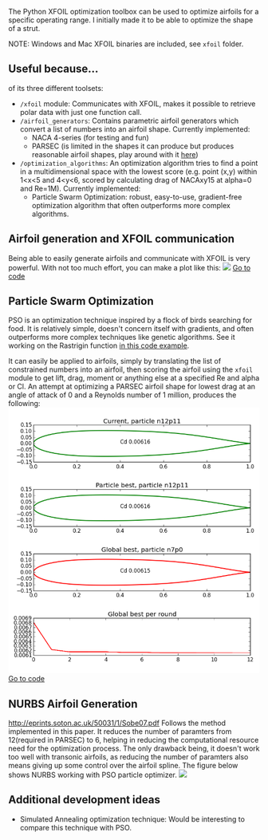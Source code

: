 The Python XFOIL optimization toolbox can be used to optimize airfoils for a specific operating range. I initially made it to be able to optimize the shape of a strut.

NOTE: Windows and Mac XFOIL binaries are included, see `xfoil` folder.

## Useful because...
of its three different toolsets:
- `/xfoil` module: Communicates with XFOIL, makes it possible to retrieve polar data with just one function call.
- `/airfoil_generators`: Contains parametric airfoil generators which convert a list of numbers into an airfoil shape. Currently implemented:
  - NACA 4-series (for testing and fun)
  - PARSEC (is limited in the shapes it can produce but produces reasonable airfoil shapes, play around with it [here](http://www.as.dlr.de/hs/d.PARSEC/Parsec.html))
- `/optimization_algorithms`: An optimization algorithm tries to find a point in a multidimensional space with the lowest score (e.g. point (x,y) within 1<x<5 and 4<y<6, scored by calculating drag of NACAxy15 at alpha=0 and Re=1M). Currently implemented:
  - Particle Swarm Optimization: robust, easy-to-use, gradient-free optimization algorithm that often outperforms more complex algorithms.

## Airfoil generation and XFOIL communication
Being able to easily generate airfoils and communicate with XFOIL is very powerful. With not too much effort, you can make a plot like this:
![](example_figures/naca4series-rangeplot.png)
[Go to code](example_naca4_drag.py)

## Particle Swarm Optimization
PSO is an optimization technique inspired by a flock of birds searching for food. It is relatively simple, doesn't concern itself with gradients, and often outperforms more complex techniques like genetic algorithms. See it working on the Rastrigin function [in this code example](example_pso_rastrigin_test).

It can easily be applied to airfoils, simply by translating the list of constrained numbers into an airfoil, then scoring the airfoil using the `xfoil` module to get lift, drag, moment or anything else at a specified Re and alpha or Cl. An attempt at optimizing a PARSEC airfoil shape for lowest drag at an angle of attack of 0 and a Reynolds number of 1 million, produces the following:
![](example_figures/pso-parsec-dragalpha0-Re1M.png)
[Go to code](example_pso_drag_highRe.py)

## NURBS Airfoil Generation 
http://eprints.soton.ac.uk/50031/1/Sobe07.pdf
Follows the method implemented in this paper. It reduces the number of paramters from 12(required in PARSEC) to 6, helping in reducing the computational resource need for the optimization process. The only drawback being, it doesn't work too well with transonic airfoils, as reducing the number of paramters also
means giving up some control over the airfoil spline. The figure below shows NURBS working with PSO particle optimizer. 
![](example_figures/pso-nurbs-dragalpha0-Re1M.png)  

## Additional development ideas
- Simulated Annealing optimization technique: Would be interesting to compare this technique with PSO.
